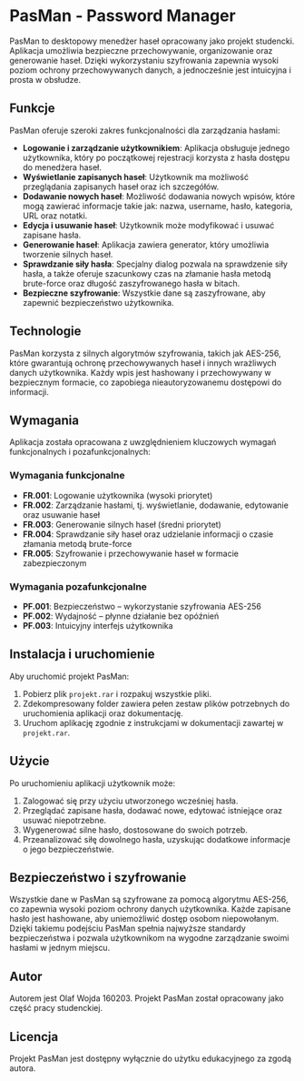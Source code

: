 # PasMan - Password Manager

PasMan to desktopowy menedżer haseł opracowany jako projekt studencki. Aplikacja umożliwia bezpieczne przechowywanie, organizowanie oraz generowanie haseł. Dzięki wykorzystaniu szyfrowania zapewnia wysoki poziom ochrony przechowywanych danych, a jednocześnie jest intuicyjna i prosta w obsłudze.

## Funkcje

PasMan oferuje szeroki zakres funkcjonalności dla zarządzania hasłami:
- **Logowanie i zarządzanie użytkownikiem**: Aplikacja obsługuje jednego użytkownika, który po początkowej rejestracji korzysta z hasła dostępu do menedżera haseł.
- **Wyświetlanie zapisanych haseł**: Użytkownik ma możliwość przeglądania zapisanych haseł oraz ich szczegółów.
- **Dodawanie nowych haseł**: Możliwość dodawania nowych wpisów, które mogą zawierać informacje takie jak: nazwa, username, hasło, kategoria, URL oraz notatki.
- **Edycja i usuwanie haseł**: Użytkownik może modyfikować i usuwać zapisane hasła.
- **Generowanie haseł**: Aplikacja zawiera generator, który umożliwia tworzenie silnych haseł.
- **Sprawdzanie siły hasła**: Specjalny dialog pozwala na sprawdzenie siły hasła, a także oferuje szacunkowy czas na złamanie hasła metodą brute-force oraz długość zaszyfrowanego hasła w bitach.
- **Bezpieczne szyfrowanie**: Wszystkie dane są zaszyfrowane, aby zapewnić bezpieczeństwo użytkownika.

## Technologie

PasMan korzysta z silnych algorytmów szyfrowania, takich jak AES-256, które gwarantują ochronę przechowywanych haseł i innych wrażliwych danych użytkownika. Każdy wpis jest hashowany i przechowywany w bezpiecznym formacie, co zapobiega nieautoryzowanemu dostępowi do informacji.

## Wymagania

Aplikacja została opracowana z uwzględnieniem kluczowych wymagań funkcjonalnych i pozafunkcjonalnych:

### Wymagania funkcjonalne
- **FR.001**: Logowanie użytkownika (wysoki priorytet)
- **FR.002**: Zarządzanie hasłami, tj. wyświetlanie, dodawanie, edytowanie oraz usuwanie haseł
- **FR.003**: Generowanie silnych haseł (średni priorytet)
- **FR.004**: Sprawdzanie siły haseł oraz udzielanie informacji o czasie złamania metodą brute-force
- **FR.005**: Szyfrowanie i przechowywanie haseł w formacie zabezpieczonym

### Wymagania pozafunkcjonalne
- **PF.001**: Bezpieczeństwo – wykorzystanie szyfrowania AES-256
- **PF.002**: Wydajność – płynne działanie bez opóźnień
- **PF.003**: Intuicyjny interfejs użytkownika

## Instalacja i uruchomienie

Aby uruchomić projekt PasMan:

1. Pobierz plik `projekt.rar` i rozpakuj wszystkie pliki.
2. Zdekompresowany folder zawiera pełen zestaw plików potrzebnych do uruchomienia aplikacji oraz dokumentację.
3. Uruchom aplikację zgodnie z instrukcjami w dokumentacji zawartej w `projekt.rar`.

## Użycie

Po uruchomieniu aplikacji użytkownik może:
1. Zalogować się przy użyciu utworzonego wcześniej hasła.
2. Przeglądać zapisane hasła, dodawać nowe, edytować istniejące oraz usuwać niepotrzebne.
3. Wygenerować silne hasło, dostosowane do swoich potrzeb.
4. Przeanalizować siłę dowolnego hasła, uzyskując dodatkowe informacje o jego bezpieczeństwie.

## Bezpieczeństwo i szyfrowanie

Wszystkie dane w PasMan są szyfrowane za pomocą algorytmu AES-256, co zapewnia wysoki poziom ochrony danych użytkownika. Każde zapisane hasło jest hashowane, aby uniemożliwić dostęp osobom niepowołanym. Dzięki takiemu podejściu PasMan spełnia najwyższe standardy bezpieczeństwa i pozwala użytkownikom na wygodne zarządzanie swoimi hasłami w jednym miejscu.

## Autor

Autorem jest Olaf Wojda 160203.
Projekt PasMan został opracowany jako część pracy studenckiej.

## Licencja

Projekt PasMan jest dostępny wyłącznie do użytku edukacyjnego za zgodą autora.
